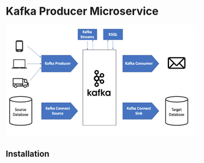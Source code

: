 # Kafka Producer Microservice


![kafka producer service](https://github.com/arsibux/kafka-producer-microservice/blob/main/kafka-producer.png "kafka producer service")

## Installation